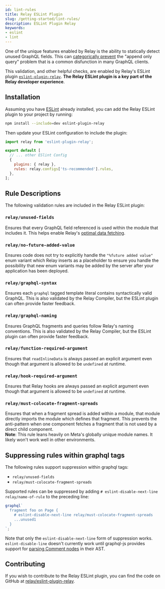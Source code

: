 ```yaml
---
id: lint-rules
title: Relay ESLint Plugin
slug: /getting-started/lint-rules/
description: ESLint Plugin Relay
keywords:
- eslint
- lint
---
```


One of the unique features enabled by Relay is the ability to statically detect unused GraphQL fields. This can [categorically prevent](https://relay.dev/blog/2023/10/24/how-relay-enables-optimal-data-fetching/) the "append only query" problem that is a common disfunction in many GraphQL clients. 

This validation, and other helpful checks, are enabled by Relay's ESLint plugin [`eslint-plugin-relay`](https://www.npmjs.com/package/eslint-plugin-relay). **The Relay ESLint plugin is a key part of the Relay developer experience**.

## Installation

Assuming you have [ESLint](https://eslint.org/) already installed, you can add the Relay ESLint plugin to your project by running:

```sh
npm install --include=dev eslint-plugin-relay
```

Then update your ESLint configuration to include the plugin:

```js tile="eslint.config.js"
import relay from 'eslint-plugin-relay';

export default [
  // ... other ESlint Config
  {
    plugins: { relay },
    rules: relay.configs['ts-recommended'].rules,
  },
];
```

## Rule Descriptions

The following validation rules are included in the Relay ESLint plugin:

### `relay/unused-fields`
Ensures that every GraphQL field referenced is used within the module that includes it. This helps enable Relay's [optimal data fetching](https://relay.dev/blog/2023/10/24/how-relay-enables-optimal-data-fetching/).

### `relay/no-future-added-value`
Ensures code does not try to explicitly handle the `"%future added value"` enum variant which Relay inserts as a placeholder to ensure you handle the possibility that new enum variants may be added by the server after your application has been deployed.

### `relay/graphql-syntax`
Ensures each `graphql` tagged template literal contains syntactically valid GraphQL. This is also validated by the Relay Compiler, but the ESLint plugin can often provide faster feedback.

### `relay/graphql-naming`
Ensures GraphQL fragments and queries follow Relay's naming conventions. This is also validated by the Relay Compiler, but the ESLint plugin can often provide faster feedback.

### `relay/function-required-argument`
Ensures that `readInlineData` is always passed an explicit argument even though that argument is allowed to be `undefined` at runtime.

### `relay/hook-required-argument`
Ensures that Relay hooks are always passed an explicit argument even though that argument is allowed to be `undefined` at runtime.

### `relay/must-colocate-fragment-spreads`
Ensures that when a fragment spread is added within a module, that module directly imports the module which defines that fragment. This prevents the anti-pattern when one component fetches a fragment that is not used by a direct child component.  
**Note**: This rule leans heavily on Meta's globally unique module names. It likely won't work well in other environments.

## Suppressing rules within graphql tags

The following rules support suppression within graphql tags:

- `relay/unused-fields`
- `relay/must-colocate-fragment-spreads`

Supported rules can be suppressed by adding `# eslint-disable-next-line relay/name-of-rule` to the preceding line:

```js
graphql`
  fragment foo on Page {
    # eslint-disable-next-line relay/must-colocate-fragment-spreads
    ...unused1
  }
`;
```

Note that only the `eslint-disable-next-line` form of suppression works. `eslint-disable-line` doesn't currently work until graphql-js provides support for [parsing Comment nodes](https://github.com/graphql/graphql-js/issues/2241) in their AST.

## Contributing

If you wish to contribute to the Relay ESLint plugin, you can find the code on GitHub at [relay/eslint-plugin-relay](https://github.com/relayjs/eslint-plugin-relay/).